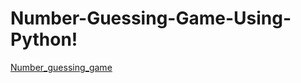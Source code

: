 # Number-Guessing-Game-Using-Python!
[Number_guessing_game](https://user-images.githubusercontent.com/59221134/214555553-026e9ae2-0b45-49a4-b301-6d961792ba6a.jpg)

